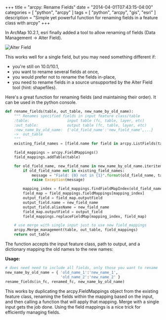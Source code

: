 +++
title = "arcpy: Rename Fields"
date = "2014-04-01T07:43:15-04:00"
categories = [
  "python", "arcpy"
]
tags = [
  "python",
  "arcpy",
  "gis",
  "esri"
]
description = "Simple yet powerful function for renaming fields in a feature class with arcpy"
+++

In ArcMap 10.2.1, esri finally added a tool to allow renaming of fields (Data Management -> Alter Field).  

![Alter Field](/img/alter_field_tool.png)

This works well for a single field, but you may need something different if:

+ you're still on 10.0/10.1,
+ you want to rename several fields at once,
+ you would prefer not to rename the fields in-place,
+ you need to rename fields in a source unsupported by the Alter Field tool (hint: shapefiles).

Here's a great function for renaming fields (and maintaining their order).  It can be used in the python console.

```python
def rename_fields(table, out_table, new_name_by_old_name):
    """ Renames specified fields in input feature class/table
    :table:                 input table (fc, table, layer, etc)
    :out_table:             output table (fc, table, layer, etc)
    :new_name_by_old_name:  {'old_field_name':'new_field_name',...}
    ->  out_table
    """
    existing_field_names = [field.name for field in arcpy.ListFields(table)]

    field_mappings = arcpy.FieldMappings()
    field_mappings.addTable(table)

    for old_field_name, new_field_name in new_name_by_old_name.iteritems():
        if old_field_name not in existing_field_names:
            message = "Field: {0} not in {1}".format(old_field_name, table)
            raise Exception(message)

        mapping_index = field_mappings.findFieldMapIndex(old_field_name)
        field_map = field_mappings.fieldMappings[mapping_index]
        output_field = field_map.outputField
        output_field.name = new_field_name
        output_field.aliasName = new_field_name
        field_map.outputField = output_field
        field_mappings.replaceFieldMap(mapping_index, field_map)

    # use merge with single input just to use new field_mappings
    arcpy.Merge_management(table, out_table, field_mappings)
    return out_table
```

The function accepts the input feature class, path to output, and a dictionary mapping the old names to the new names:

**Usage:**  

```python
# does need need to include all fields, only those you want to rename
new_name_by_old_name = { 'old_name_1':'new_name_1',
                         'old_name_2':'new_name_2' }
rename_fields(in_fc, renamed_fc, new_name_by_old_name)
```

This works by duplicating the arcpy.FieldMappings object from the existing feature class, renaming the fields within the mapping based on the input, and then calling a function that will apply that mapping.  Merge with a single input gets the job done.  Using the field mappings is a nice trick for efficiently managing fields.
